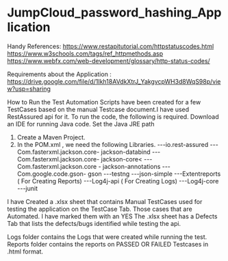 # JumpCloud_password_hashing_Application

Handy References:
https://www.restapitutorial.com/httpstatuscodes.html
https://www.w3schools.com/tags/ref_httpmethods.asp
https://www.webfx.com/web-development/glossary/http-status-codes/



Requirements about the Application :						
https://drive.google.com/file/d/1Ikh18AVdkXtrJ_YakgvcpWH3d8WqS98p/view?usp=sharing


How to Run the Test
Automation Scripts have been created for a few TestCases based on the manual Testcase document.I have used RestAssured api for it.
To run the code, the following is required.
Download an IDE for running Java code. Set the Java JRE path
1. Create a Maven Project.
2. In the POM.xml , we need the following Libraries.
---io.rest-assured
---Com.fasterxml.jackson.core- jackson-databind
---Com.fasterxml.jackson.core- jackson-core<
---Com.fasterxml.jackson.core - jackson-annotations
---Com.google.code.gson- gson
---testng
---json-simple
---Extentreports ( For Creating Reports)
---Log4j-api ( For Creating Logs)
---Log4j-core 
---junit

I have Created a .xlsx sheet that contains Manual TestCases used for testing the application on the TestCase Tab.
Those cases that are Automated. I have marked them with an YES
The .xlsx sheet has a Defects Tab that lists the defects/bugs identified while testing the api.

Logs folder contains the Logs that were created while running the test.
Reports folder contains the reports on PASSED OR FAILED Testcases in .html format.

